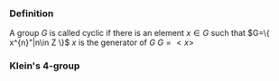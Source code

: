 ### Definition
A group $G$ is called cyclic if there is an element $x \in G$ such that $G=\{ x^{n}"|n\in Z \}$ 
$x$ is the generator of $G$
$G=<x>$ 

### Klein's 4-group
